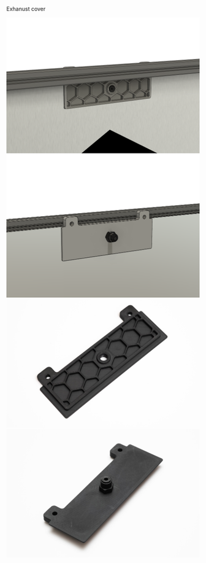 Exhanust cover

![](./Images/exhaust_cover_01.png)
![](./Images/exhaust_cover_02.png)
![](./Images/_DSF0806.jpg)
![](./Images/_DSF0811.jpg)
